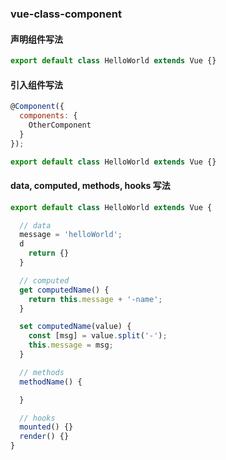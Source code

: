 ### vue-class-component

#### 声明组件写法
``` javascript
export default class HelloWorld extends Vue {}
```

#### 引入组件写法

```javascript
@Component({
  components: {
    OtherComponent
  }
});

export default class HelloWorld extends Vue {}
```

#### data, computed, methods, hooks 写法

``` javascript
export default class HelloWorld extends Vue {

  // data
  message = 'helloWorld';
  d
    return {}
  }

  // computed
  get computedName() {
    return this.message + '-name';
  }

  set computedName(value) {
    const [msg] = value.split('-');
    this.message = msg;
  }

  // methods
  methodName() {

  }

  // hooks
  mounted() {}
  render() {}
}
```

